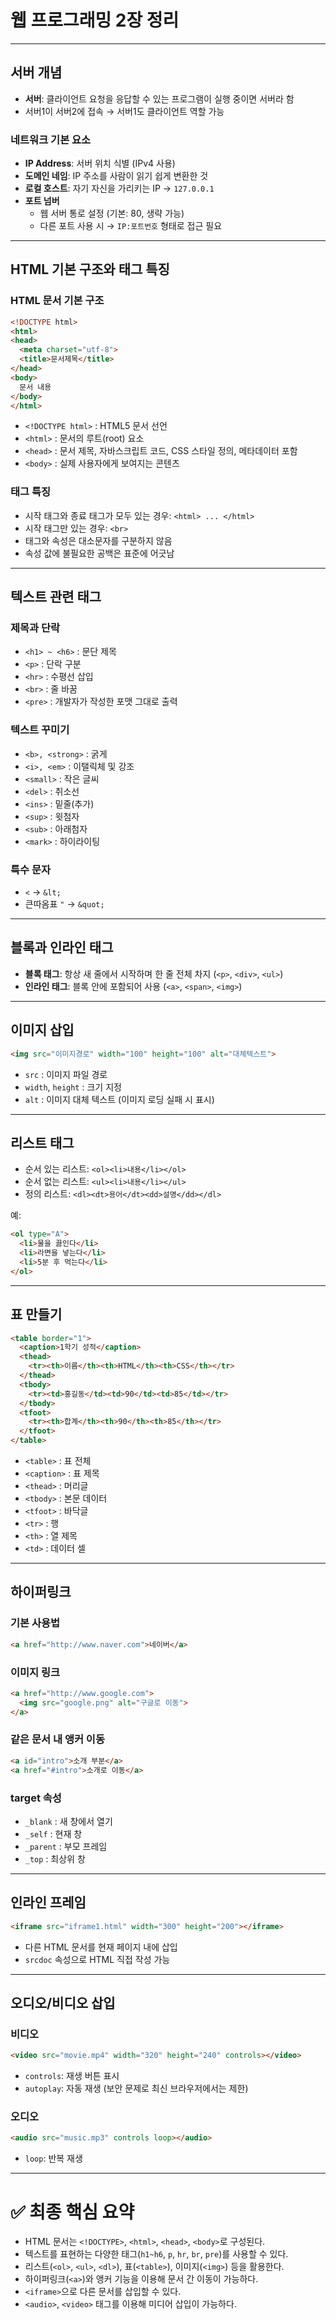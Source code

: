 
#  웹 프로그래밍 2장 정리

------------------------------------------------------------------------
## 서버 개념

-   **서버**: 클라이언트 요청을 응답할 수 있는 프로그램이 실행 중이면
    서버라 함
-   서버1이 서버2에 접속 → 서버1도 클라이언트 역할 가능

### 네트워크 기본 요소

-   **IP Address**: 서버 위치 식별 (IPv4 사용)
-   **도메인 네임**: IP 주소를 사람이 읽기 쉽게 변환한 것
-   **로컬 호스트**: 자기 자신을 가리키는 IP → `127.0.0.1`
-   **포트 넘버**
    -   웹 서버 통로 설정 (기본: 80, 생략 가능)
    -   다른 포트 사용 시 → `IP:포트번호` 형태로 접근 필요

------------------------------------------------------------------------

##  HTML 기본 구조와 태그 특징

### HTML 문서 기본 구조
```html
<!DOCTYPE html>
<html>
<head>
  <meta charset="utf-8">
  <title>문서제목</title>
</head>
<body>
  문서 내용
</body>
</html>
```

- `<!DOCTYPE html>` : HTML5 문서 선언
- `<html>` : 문서의 루트(root) 요소
- `<head>` : 문서 제목, 자바스크립트 코드, CSS 스타일 정의, 메타데이터 포함
- `<body>` : 실제 사용자에게 보여지는 콘텐츠

### 태그 특징
- 시작 태그와 종료 태그가 모두 있는 경우: `<html> ... </html>`
- 시작 태그만 있는 경우: `<br>`
- 태그와 속성은 대소문자를 구분하지 않음
- 속성 값에 불필요한 공백은 표준에 어긋남

---

##  텍스트 관련 태그

### 제목과 단락
- `<h1> ~ <h6>` : 문단 제목
- `<p>` : 단락 구분
- `<hr>` : 수평선 삽입
- `<br>` : 줄 바꿈
- `<pre>` : 개발자가 작성한 포맷 그대로 출력

### 텍스트 꾸미기
- `<b>, <strong>` : 굵게
- `<i>, <em>` : 이탤릭체 및 강조
- `<small>` : 작은 글씨
- `<del>` : 취소선
- `<ins>` : 밑줄(추가)
- `<sup>` : 윗첨자
- `<sub>` : 아래첨자
- `<mark>` : 하이라이팅

### 특수 문자
- `<` → `&lt;`  
- 큰따옴표 `"` → `&quot;`

---

##  블록과 인라인 태그
- **블록 태그**: 항상 새 줄에서 시작하며 한 줄 전체 차지 (`<p>`, `<div>`, `<ul>`)
- **인라인 태그**: 블록 안에 포함되어 사용 (`<a>`, `<span>`, `<img>`)

---

##  이미지 삽입
```html
<img src="이미지경로" width="100" height="100" alt="대체텍스트">
```

- `src` : 이미지 파일 경로  
- `width`, `height` : 크기 지정  
- `alt` : 이미지 대체 텍스트 (이미지 로딩 실패 시 표시)

---

##  리스트 태그
- 순서 있는 리스트: `<ol><li>내용</li></ol>`  
- 순서 없는 리스트: `<ul><li>내용</li></ul>`  
- 정의 리스트: `<dl><dt>용어</dt><dd>설명</dd></dl>`  

예:  
```html
<ol type="A">
  <li>물을 끓인다</li>
  <li>라면을 넣는다</li>
  <li>5분 후 먹는다</li>
</ol>
```

---

##  표 만들기
```html
<table border="1">
  <caption>1학기 성적</caption>
  <thead>
    <tr><th>이름</th><th>HTML</th><th>CSS</th></tr>
  </thead>
  <tbody>
    <tr><td>홍길동</td><td>90</td><td>85</td></tr>
  </tbody>
  <tfoot>
    <tr><th>합계</th><th>90</th><th>85</th></tr>
  </tfoot>
</table>
```

- `<table>` : 표 전체
- `<caption>` : 표 제목
- `<thead>` : 머리글
- `<tbody>` : 본문 데이터
- `<tfoot>` : 바닥글
- `<tr>` : 행
- `<th>` : 열 제목
- `<td>` : 데이터 셀

---

##  하이퍼링크

### 기본 사용법
```html
<a href="http://www.naver.com">네이버</a>
```

### 이미지 링크
```html
<a href="http://www.google.com">
  <img src="google.png" alt="구글로 이동">
</a>
```

### 같은 문서 내 앵커 이동
```html
<a id="intro">소개 부분</a>
<a href="#intro">소개로 이동</a>
```

### target 속성
- `_blank` : 새 창에서 열기
- `_self` : 현재 창
- `_parent` : 부모 프레임
- `_top` : 최상위 창

---

##  인라인 프레임
```html
<iframe src="iframe1.html" width="300" height="200"></iframe>
```

- 다른 HTML 문서를 현재 페이지 내에 삽입  
- `srcdoc` 속성으로 HTML 직접 작성 가능  

---

##  오디오/비디오 삽입

### 비디오
```html
<video src="movie.mp4" width="320" height="240" controls></video>
```

- `controls`: 재생 버튼 표시
- `autoplay`: 자동 재생 (보안 문제로 최신 브라우저에서는 제한)

### 오디오
```html
<audio src="music.mp3" controls loop></audio>
```

- `loop`: 반복 재생

---

# ✅ 최종 핵심 요약
- HTML 문서는 `<!DOCTYPE>`, `<html>`, `<head>`, `<body>`로 구성된다.
- 텍스트를 표현하는 다양한 태그(`h1~h6`, `p`, `hr`, `br`, `pre`)를 사용할 수 있다.
- 리스트(`<ol>`, `<ul>`, `<dl>`), 표(`<table>`), 이미지(`<img>`) 등을 활용한다.
- 하이퍼링크(`<a>`)와 앵커 기능을 이용해 문서 간 이동이 가능하다.
- `<iframe>`으로 다른 문서를 삽입할 수 있다.
- `<audio>`, `<video>` 태그를 이용해 미디어 삽입이 가능하다.

